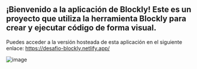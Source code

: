 ## ¡Bienvenido a la aplicación de Blockly! Este es un proyecto que utiliza la herramienta Blockly para crear y ejecutar código de forma visual.

Puedes acceder a la versión hosteada de esta aplicación en el siguiente enlace: https://desafio-blockly.netlify.app/

![image](https://github.com/marianom23/desafio_digital/assets/81484301/887008cd-7947-47e2-8dfc-7c9efbe04493)
